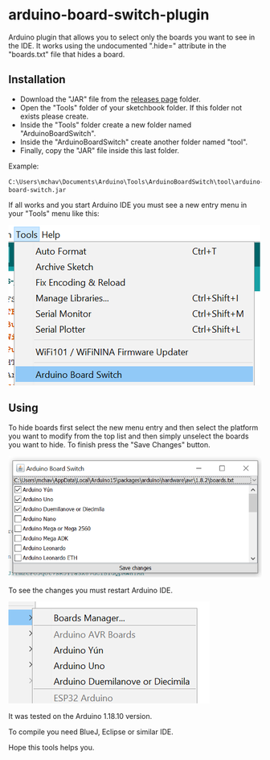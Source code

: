 # arduino-board-switch-plugin

Arduino plugin that allows you to select only the boards you want to see in the IDE. It works using the undocumented ".hide=" attribute in the "boards.txt" file that hides a board.

## Installation
- Download the "JAR" file from the [releases page](../../releases/latest) folder. 
- Open the "Tools" folder of your sketchbook folder. If this folder not exists please create.
- Inside the "Tools" folder create a new folder named "ArduinoBoardSwitch".
- Inside the "ArduinoBoardSwitch" create another folder named "tool".
- Finally, copy the "JAR" file inside this last folder.

Example:
```
C:\Users\mchav\Documents\Arduino\Tools\ArduinoBoardSwitch\tool\arduino-board-switch.jar
```

If all works and you start Arduino IDE you must see a new entry menu in your "Tools" menu like this:

![Alt text](/screen3.png?raw=true "Arduino plugin menu")

## Using

To hide boards first select the new menu entry and then select the platform you want to modify from the top list and then simply unselect the boards you want to hide. To finish press the "Save Changes" button.

![Alt text](/screen1.png?raw=true "plugin running")

 To see the changes you must restart Arduino IDE.

![Alt text](/screen2.png?raw=true "Arduino IDE screenshoot")

It was tested on the Arduino 1.18.10 version.

To compile you need BlueJ, Eclipse or similar IDE.

Hope this tools helps you.
